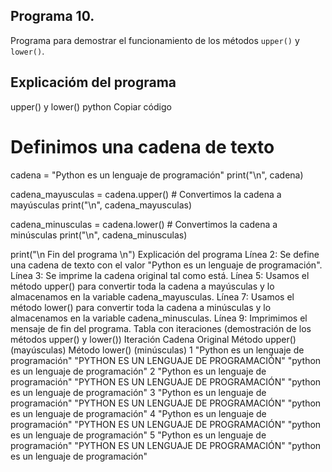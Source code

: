## Programa 10.
Programa para demostrar el funcionamiento de los métodos `upper()` y `lower()`.

## Explicacióm del programa
upper() y lower()
python
Copiar código
# Definimos una cadena de texto
cadena = "Python es un lenguaje de programación"
print("\n", cadena)

cadena_mayusculas = cadena.upper()  # Convertimos la cadena a mayúsculas
print("\n", cadena_mayusculas)

cadena_minusculas = cadena.lower()  # Convertimos la cadena a minúsculas
print("\n", cadena_minusculas)

print("\n Fin del programa \n")
Explicación del programa
Línea 2: Se define una cadena de texto con el valor "Python es un lenguaje de programación".
Línea 3: Se imprime la cadena original tal como está.
Línea 5: Usamos el método upper() para convertir toda la cadena a mayúsculas y lo almacenamos en la variable cadena_mayusculas.
Línea 7: Usamos el método lower() para convertir toda la cadena a minúsculas y lo almacenamos en la variable cadena_minusculas.
Línea 9: Imprimimos el mensaje de fin del programa.
Tabla con iteraciones (demostración de los métodos upper() y lower())
Iteración	Cadena Original	Método upper() (mayúsculas)	Método lower() (minúsculas)
1	"Python es un lenguaje de programación"	"PYTHON ES UN LENGUAJE DE PROGRAMACIÓN"	"python es un lenguaje de programación"
2	"Python es un lenguaje de programación"	"PYTHON ES UN LENGUAJE DE PROGRAMACIÓN"	"python es un lenguaje de programación"
3	"Python es un lenguaje de programación"	"PYTHON ES UN LENGUAJE DE PROGRAMACIÓN"	"python es un lenguaje de programación"
4	"Python es un lenguaje de programación"	"PYTHON ES UN LENGUAJE DE PROGRAMACIÓN"	"python es un lenguaje de programación"
5	"Python es un lenguaje de programación"	"PYTHON ES UN LENGUAJE DE PROGRAMACIÓN"	"python es un lenguaje de programación"
